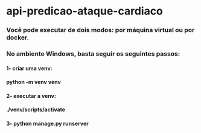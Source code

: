 ﻿# api-predicao-ataque-cardiaco

### Você pode executar de dois modos: por máquina virtual ou por docker.
### No ambiente Windows, basta seguir os seguintes passos:
#### 1- criar uma venv:
#### python -m venv venv
#### 2- executar a venv:
#### ./venv/scripts/activate
#### 3- python manage.py runserver

